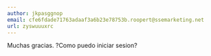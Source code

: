 ```yaml
---
author: jkpasggnop
email: cfe6fdade71763adaaf3a6b23e78753b.roopert@ssemarketing.net
url: zyswuuuxrc
---
```


Muchas gracias. ?Como puedo iniciar sesion?